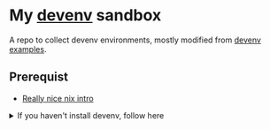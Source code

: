 # My [devenv](https://devenv.sh/) sandbox

A repo to collect devenv environments, mostly modified from [devenv examples](https://github.com/cachix/devenv/tree/main/examples).


## Prerequist

- [Really nice nix intro](https://youtu.be/5D3nUU1OVx8?si=OZ2PhDdZtvFGXn0q)

<details>
  <summary>If you haven't install devenv, follow here</summary>

### Install nix

```bash
curl -L https://raw.githubusercontent.com/NixOS/experimental-nix-installer/main/nix-installer.sh | sh -s install
```

### Enable nix flake

```bash
touch ~/.config/nix/nix.conf
echo "extra-experimental-features = nix-command flakes" >> ~/.config/nix/nix.conf
```

### Install direnv

```bash
# install direnv
curl -sfL https://direnv.net/install.sh | bash
# Add the following line at the end of the ~/.bashrc file:
# eval "$(direnv hook bash)"
```

- vscode - install `mkhl.direnv` extension
- (By doing so, vscode ipython notebook can find the virtual env set up correctly)

### Install devenv

```bash
# install devenv
nix-env -iA devenv -f https://github.com/NixOS/nixpkgs/tarball/nixpkgs-unstable
```

### Devenv quick tips

- `devenv shell` activates your developer environment.
- `devenv test` builds your developer environment and makes sure that all checks pass. Useful to run in your continuous integration environment.
- `devenv search <NAME>` searches packages matching NAME in Nixpkgs input.
- `devenv update` updates and pins inputs from devenv.yaml into devenv.lock.
- `devenv gc` deletes unused environments to save disk space.
- `devenv up` starts processes.

</details>